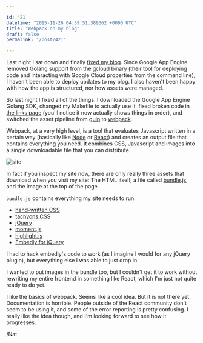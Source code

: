 ```yaml
---

id: 421
datetime: "2015-11-26 04:59:51.389362 +0000 UTC"
title: "Webpack on my blog"
draft: false
permalink: "/post/421"

---
```


Last night I sat down and finally [fixed my blog](https://github.com/icco/natnatnat/pull/7/files). Since Google App Engine removed Golang support from the gcloud binary (their tool for deploying code and interacting with Google Cloud properties from the command line), I haven't been able to deploy updates to my blog. I also haven't been happy with how the app is structured, nor how assets were managed.

So last night I fixed all of the things. I downloaded the Google App Engine Golang SDK, changed my Makefile to actually use it, fixed broken code in [the links page](https://writing.natwelch.com/links) (you'll notice it now actually shows things in order), and switched the asset pipeline from [gulp](http://gulpjs.com/) to [webpack](https://webpack.github.io/).

Webpack, at a very high level, is a tool that evaluates Javascript written in a certain way (basically like [Node](https://nodejs.org/en/) or [React](https://facebook.github.io/react/)) and creates an output file that contains everything you need. It combines CSS, Javascript and images into a single downloadable file that you can distribute.

![site](http://cl.natw.me/dvba/d)

In fact if you inspect my site now, there are only really three assets that download when you visit my site: The HTML itself, a file called [bundle.js](https://writing.natwelch.com/js/bundle.js), and the image at the top of the page.

`bundle.js` contains everything my site needs to run:

 - [hand-written CSS](https://github.com/icco/natnatnat/blob/master/src/scss/style.scss)
 - [tachyons CSS](http://tachyons.io/)
 - [jQuery](https://jquery.com/)
 - [moment.js](http://momentjs.com/)
 - [highlight.js](https://highlightjs.org/)
 - [Embedly for jQuery](https://github.com/embedly/embedly-jquery)

I had to hack embedly's code to work (as I imagine I would for any jQuery plugin), but everything else I was able to just drop in.

I wanted to put images in the bundle too, but I couldn't get it to work without rewriting my entire frontend in something like React, which I'm just not quite ready to do yet.

I like the basics of webpack. Seems like a cool idea. But it is not there yet. Documentation is horrible. People outside of the React community don't seem to be using it, and some of the error reporting is pretty confusing. I really like the idea though, and I'm looking forward to see how it progresses.

/Nat
